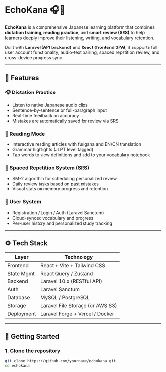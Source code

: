 # EchoKana 🎧📖

**EchoKana** is a comprehensive Japanese learning platform that combines **dictation training**, **reading practice**, and **smart review (SRS)** to help learners deeply improve their listening, writing, and vocabulary retention.

Built with **Laravel (API backend)** and **React (frontend SPA)**, it supports full user account functionality, audio-text pairing, spaced repetition review, and cross-device progress sync.

---

## 🌟 Features

### 🎧 Dictation Practice
- Listen to native Japanese audio clips
- Sentence-by-sentence or full-paragraph input
- Real-time feedback on accuracy
- Mistakes are automatically saved for review via SRS

### 📖 Reading Mode
- Interactive reading articles with furigana and EN/CN translation
- Grammar highlights (JLPT level tagged)
- Tap words to view definitions and add to your vocabulary notebook

### 🧠 Spaced Repetition System (SRS)
- SM-2 algorithm for scheduling personalized review
- Daily review tasks based on past mistakes
- Visual stats on memory progress and retention

### 🔐 User System
- Registration / Login / Auth (Laravel Sanctum)
- Cloud-synced vocabulary and progress
- Per-user history and personalized study tracking

---

## ⚙️ Tech Stack

| Layer       | Technology                          |
|-------------|--------------------------------------|
| Frontend    | React + Vite + Tailwind CSS          |
| State Mgmt  | React Query / Zustand                |
| Backend     | Laravel 10.x (RESTful API)           |
| Auth        | Laravel Sanctum                     |
| Database    | MySQL / PostgreSQL                   |
| Storage     | Laravel File Storage (or AWS S3)     |
| Deployment  | Laravel Forge + Vercel / Docker      |

---

## 🚀 Getting Started

### 1. Clone the repository
```bash
git clone https://github.com/yourname/echokana.git
cd echokana
